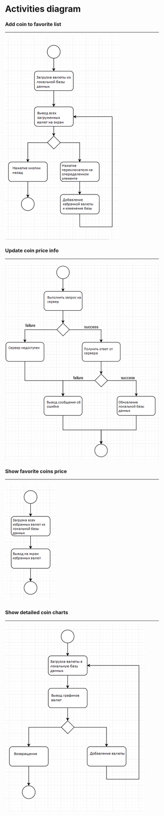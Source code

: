 # Activities diagram

### Add coin to favorite list
---
![](https://github.com/AndreiGlinka830501/TRTPO2/blob/main/activity/FavoriteActivity.PNG)
### Update coin price info
---
![](https://github.com/AndreiGlinka830501/TRTPO2/blob/main/activity/UpdateActivity.PNG)
### Show favorite coins price
---
![](https://github.com/AndreiGlinka830501/TRTPO2/blob/main/activity/MainListActivity.PNG)
### Show detailed coin charts
---
![](https://github.com/AndreiGlinka830501/TRTPO2/blob/main/activity/ChartActivity.PNG)
